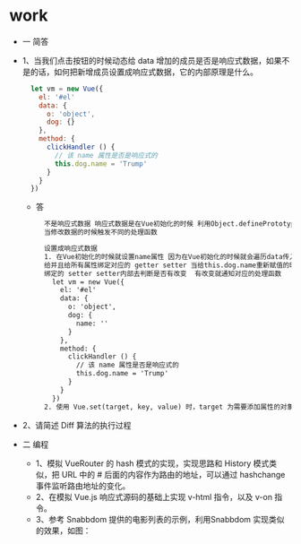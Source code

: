 # work
- 一 简答
 - 1、当我们点击按钮的时候动态给 data 增加的成员是否是响应式数据，如果不是的话，如何把新增成员设置成响应式数据，它的内部原理是什么。
    ```js
      let vm = new Vue({
        el: '#el'
        data: {
          o: 'object',
          dog: {}
        },
        method: {
          clickHandler () {
            // 该 name 属性是否是响应式的
            this.dog.name = 'Trump'
          }
        }
      })
    ```
    - 答
      ```txt
        不是响应式数据 响应式数据是在Vue初始化的时候 利用Object.definePrototype()监听
        当修改数据的时候触发不同的处理函数

        设置成响应式数据
        1. 在Vue初始化的时候就设置name属性 因为在Vue初始化的时候就会遍历data传入的数据
        给并且给所有属性绑定对应的 getter setter 当给this.dog.name重新赋值的时候 会触发
        绑定的 setter setter内部去判断是否有改变  有改变就通知对应的处理函数
          let vm = new Vue({
            el: '#el'
            data: {
              o: 'object',
              dog: {
                name: ''
              }
            },
            method: {
              clickHandler () {
                // 该 name 属性是否是响应式的
                this.dog.name = 'Trump'
              }
            }
          })
        2. 使用 Vue.set(target, key, value) 时，target 为需要添加属性的对象，key 是要添加的属性名，value 为属性 key 对应的值
      ```
  - 2、请简述 Diff 算法的执行过程

- 二 编程
  - 1、模拟 VueRouter 的 hash 模式的实现，实现思路和 History 模式类似，把 URL 中的 # 后面的内容作为路由的地址，可以通过 hashchange 事件监听路由地址的变化。
  - 2、在模拟 Vue.js 响应式源码的基础上实现 v-html 指令，以及 v-on 指令。
  - 3、参考 Snabbdom 提供的电影列表的示例，利用Snabbdom 实现类似的效果，如图：